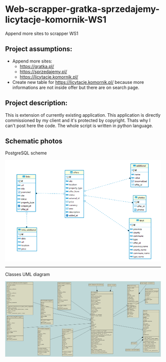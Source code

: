 # Web-scrapper-gratka-sprzedajemy-licytacje-komornik-WS1
Append more sites to scrapper WS1

## Project assumptions:

  - Append more sites:
    - https://gratka.pl/
    - https://sprzedajemy.pl/
    - https://licytacje.komornik.pl/
  - Create new table for https://licytacje.komornik.pl/ because more informations are not inside offer but there are on search page.
  
## Project description:

This is extension of currently existing application. This application is directly commissioned by my client and it's protected by copyright. Thats why I can't post here the code. The whole script is written in python language.

## Schematic photos

PostgreSQL scheme

![alt text](https://github.com/wiktorowski-dev/Web-scrapper-gratka-sprzedajemy-licytacje-komornik-WS1/blob/master/file/psotgresql3.png?raw=true)

---

Classes UML diagram

![alt text](https://github.com/wiktorowski-dev/Web-scrapper-gratka-sprzedajemy-licytacje-komornik-WS1/blob/master/file/6%20site%20diagram.png?raw=true)
